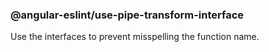 ### @angular-eslint/use-pipe-transform-interface

Use the interfaces to prevent misspelling the function name.
